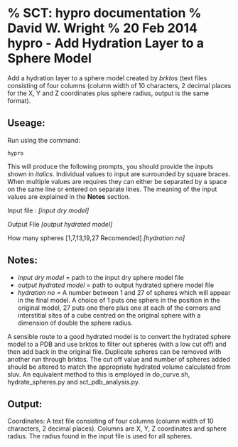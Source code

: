 % SCT: hypro documentation
% David W. Wright
% 20 Feb 2014
hypro - Add Hydration Layer to a Sphere Model
=================================================

Add a hydration layer to a sphere model created by *brktos* (text files consisting of four 
columns (column width of 10 characters, 2 decimal places for the X, Y and 
Z coordinates plus sphere radius, output is the same format).

Useage:
-------

Run using the command:

~~~~~~~
hypro
~~~~~~~

This will produce the following prompts, you should provide the inputs shown in 
*italics*.
Individual values to input are surrounded by square braces. 
When multiple values are requires they can either be separated by a space on 
the same line or entered on separate lines.
The meaning of the input values are explained in the **Notes** section.


Input file : *[input dry model]*

Output File  *[output hydrated model]*

How many spheres [1,7,13,19,27 Recomended] *[hydration no]*

Notes:
------

+ *input dry model* = path to the input dry sphere model file
+ *output hydrated model* = path to output hydrated sphere model file
+ *hydration no* = A number between 1 and 27 of spheres which will appear in 
the final model.
A choice of 1 puts one sphere in the position in the original model, 27 puts 
one there plus one at each of the corners and interstitial sites of a cube 
centred on the original sphere with a dimension of double the sphere radius.

A sensible route to a good hydrated model is to convert the hydrated sphere 
model to a PDB and use brktos to filter out spheres (with a low cut off) and 
then add back in the original file.
Duplicate spheres can be removed with another run through brktos.
The cut off value and number of spheres added should be altered to match the
appropriate hydrated volume calculated from sluv.
An equivalent method to this is employed in do_curve.sh, hydrate_spheres.py 
and sct_pdb_analysis.py.

Output:
-------

Coordinates: A text file consisting of four columns (column width of 10 
characters, 2 decimal places).
Columns are X, Y, Z coordinates and sphere radius.
The radius found in the input file is used for all spheres.
